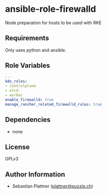 ansible-role-firewalld
==================

Node preparation for hosts to be used with RKE

Requirements
------------

Only uses python and ansible.


Role Variables
--------------

```yaml
---
k8s_roles:
- controlplane
- etcd
- worker
enable_firewalld: true
manage_rancher_related_firewalld_rules: true
```

Dependencies
------------

* none

License
-------

GPLv3

Author Information
------------------

* Sebastian Plattner (plattner@puzzle.ch)
